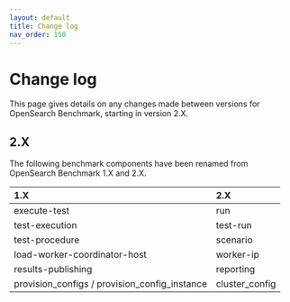 ```yaml
---
layout: default
title: Change log
nav_order: 150
---
```


# Change log

This page gives details on any changes made between versions for OpenSearch Benchmark, starting in version 2.X.

## 2.X

The following benchmark components have been renamed from OpenSearch Benchmark 1.X and 2.X.


| 1.X | 2.X	|
| :---	| :---	|
| execute-test | run |
| test-execution | test-run	|
| test-procedure | scenario	|
| load-worker-coordinator-host	| worker-ip	|
| results-publishing | reporting	|
| provision_configs / provision_config_instance	| cluster_config |


